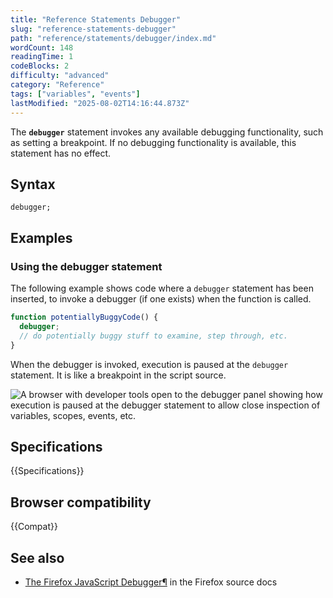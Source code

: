 ```yaml
---
title: "Reference Statements Debugger"
slug: "reference-statements-debugger"
path: "reference/statements/debugger/index.md"
wordCount: 148
readingTime: 1
codeBlocks: 2
difficulty: "advanced"
category: "Reference"
tags: ["variables", "events"]
lastModified: "2025-08-02T14:16:44.873Z"
---
```



The **`debugger`** statement invokes any available debugging
functionality, such as setting a breakpoint. If no debugging functionality is available,
this statement has no effect.

## Syntax

```js-nolint
debugger;
```

## Examples

### Using the debugger statement

The following example shows code where a `debugger` statement has been
inserted, to invoke a debugger (if one exists) when the function is called.

```js
function potentiallyBuggyCode() {
  debugger;
  // do potentially buggy stuff to examine, step through, etc.
}
```

When the debugger is invoked, execution is paused at the `debugger`
statement. It is like a breakpoint in the script source.

![A browser with developer tools open to the debugger panel showing how execution is paused at the debugger statement to allow close inspection of variables, scopes, events, etc.](screen_shot_2014-02-07_at_9.14.35_am.png)

## Specifications

{{Specifications}}

## Browser compatibility

{{Compat}}

## See also

- [The Firefox JavaScript Debugger¶](https://firefox-source-docs.mozilla.org/devtools-user/debugger/index.html) in the Firefox source docs
